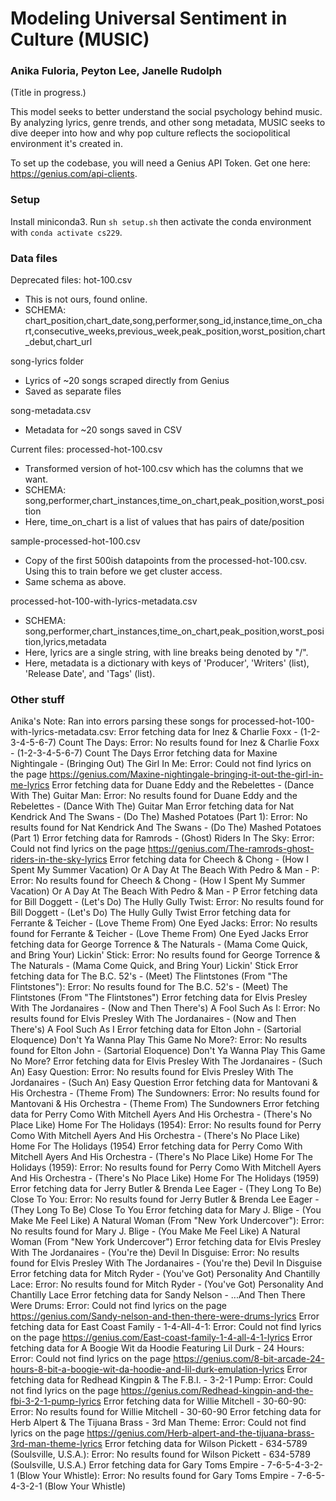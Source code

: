 # Modeling Universal Sentiment in Culture (MUSIC)
### Anika Fuloria, Peyton Lee, Janelle Rudolph

(Title in progress.)

This model seeks to better understand the social psychology behind music. By analyzing lyrics, genre trends, and other song metadata, MUSIC seeks to dive deeper into how and why pop culture reflects the sociopolitical environment it's created in.

To set up the codebase, you will need a Genius API Token. Get one here: https://genius.com/api-clients.

### Setup
Install miniconda3. Run `sh setup.sh` then activate the conda environment with `conda activate cs229`.

### Data files
Deprecated files:
hot-100.csv
 - This is not ours, found online.
 - SCHEMA: chart_position,chart_date,song,performer,song_id,instance,time_on_chart,consecutive_weeks,previous_week,peak_position,worst_position,chart_debut,chart_url

song-lyrics folder
 - Lyrics of ~20 songs scraped directly from Genius
 - Saved as separate files

song-metadata.csv
 - Metadata for ~20 songs saved in CSV

Current files:
processed-hot-100.csv
 - Transformed version of hot-100.csv which has the columns that we want.
 - SCHEMA: song,performer,chart_instances,time_on_chart,peak_position,worst_position
 - Here, time_on_chart is a list of values that has pairs of date/position

sample-processed-hot-100.csv
 - Copy of the first 500ish datapoints from the processed-hot-100.csv. Using this to train before we get cluster access.
 - Same schema as above.

processed-hot-100-with-lyrics-metadata.csv
 - SCHEMA: song,performer,chart_instances,time_on_chart,peak_position,worst_position,lyrics,metadata
 - Here, lyrics are a single string, with line breaks being denoted by "/".
 - Here, metadata is a dictionary with keys of 'Producer', 'Writers' (list), 'Release Date', and 'Tags' (list).

### Other stuff
Anika's Note: Ran into errors parsing these songs for processed-hot-100-with-lyrics-metadata.csv:
Error fetching data for Inez & Charlie Foxx - (1-2-3-4-5-6-7) Count The Days: Error: No results found for Inez & Charlie Foxx - (1-2-3-4-5-6-7) Count The Days
Error fetching data for Maxine Nightingale - (Bringing Out) The Girl In Me: Error: Could not find lyrics on the page https://genius.com/Maxine-nightingale-bringing-it-out-the-girl-in-me-lyrics
Error fetching data for Duane Eddy and the Rebelettes - (Dance With The) Guitar Man: Error: No results found for Duane Eddy and the Rebelettes - (Dance With The) Guitar Man
Error fetching data for Nat Kendrick And The Swans - (Do The) Mashed Potatoes (Part 1): Error: No results found for Nat Kendrick And The Swans - (Do The) Mashed Potatoes (Part 1)
Error fetching data for Ramrods - (Ghost) Riders In The Sky: Error: Could not find lyrics on the page https://genius.com/The-ramrods-ghost-riders-in-the-sky-lyrics
Error fetching data for Cheech & Chong - (How I Spent My Summer Vacation) Or A Day At The Beach With Pedro & Man - P: Error: No results found for Cheech & Chong - (How I Spent My Summer Vacation) Or A Day At The Beach With Pedro & Man - P
Error fetching data for Bill Doggett - (Let's Do) The Hully Gully Twist: Error: No results found for Bill Doggett - (Let's Do) The Hully Gully Twist
Error fetching data for Ferrante & Teicher - (Love Theme From) One Eyed Jacks: Error: No results found for Ferrante & Teicher - (Love Theme From) One Eyed Jacks
Error fetching data for George Torrence & The Naturals - (Mama Come Quick, and Bring Your) Lickin' Stick: Error: No results found for George Torrence & The Naturals - (Mama Come Quick, and Bring Your) Lickin' Stick
Error fetching data for The B.C. 52's - (Meet) The Flintstones (From "The Flintstones"): Error: No results found for The B.C. 52's - (Meet) The Flintstones (From "The Flintstones")
Error fetching data for Elvis Presley With The Jordanaires - (Now and Then There's) A Fool Such As I: Error: No results found for Elvis Presley With The Jordanaires - (Now and Then There's) A Fool Such As I
Error fetching data for Elton John - (Sartorial Eloquence) Don't Ya Wanna Play This Game No More?: Error: No results found for Elton John - (Sartorial Eloquence) Don't Ya Wanna Play This Game No More?
Error fetching data for Elvis Presley With The Jordanaires - (Such An) Easy Question: Error: No results found for Elvis Presley With The Jordanaires - (Such An) Easy Question
Error fetching data for Mantovani & His Orchestra - (Theme From) The Sundowners: Error: No results found for Mantovani & His Orchestra - (Theme From) The Sundowners
Error fetching data for Perry Como With Mitchell Ayers And His Orchestra - (There's No Place Like) Home For The Holidays (1954): Error: No results found for Perry Como With Mitchell Ayers And His Orchestra - (There's No Place Like) Home For The Holidays (1954)
Error fetching data for Perry Como With Mitchell Ayers And His Orchestra - (There's No Place Like) Home For The Holidays (1959): Error: No results found for Perry Como With Mitchell Ayers And His Orchestra - (There's No Place Like) Home For The Holidays (1959)
Error fetching data for Jerry Butler & Brenda Lee Eager - (They Long To Be) Close To You: Error: No results found for Jerry Butler & Brenda Lee Eager - (They Long To Be) Close To You
Error fetching data for Mary J. Blige - (You Make Me Feel Like) A Natural Woman (From "New York Undercover"): Error: No results found for Mary J. Blige - (You Make Me Feel Like) A Natural Woman (From "New York Undercover")
Error fetching data for Elvis Presley With The Jordanaires - (You're the) Devil In Disguise: Error: No results found for Elvis Presley With The Jordanaires - (You're the) Devil In Disguise
Error fetching data for Mitch Ryder - (You've Got) Personality And Chantilly Lace: Error: No results found for Mitch Ryder - (You've Got) Personality And Chantilly Lace
Error fetching data for Sandy Nelson - ...And Then There Were Drums: Error: Could not find lyrics on the page https://genius.com/Sandy-nelson-and-then-there-were-drums-lyrics
Error fetching data for East Coast Family - 1-4-All-4-1: Error: Could not find lyrics on the page https://genius.com/East-coast-family-1-4-all-4-1-lyrics
Error fetching data for A Boogie Wit da Hoodie Featuring Lil Durk - 24 Hours: Error: Could not find lyrics on the page https://genius.com/8-bit-arcade-24-hours-8-bit-a-boogie-wit-da-hoodie-and-lil-durk-emulation-lyrics
Error fetching data for Redhead Kingpin & The F.B.I. - 3-2-1 Pump: Error: Could not find lyrics on the page https://genius.com/Redhead-kingpin-and-the-fbi-3-2-1-pump-lyrics
Error fetching data for Willie Mitchell - 30-60-90: Error: No results found for Willie Mitchell - 30-60-90
Error fetching data for Herb Alpert & The Tijuana Brass - 3rd Man Theme: Error: Could not find lyrics on the page https://genius.com/Herb-alpert-and-the-tijuana-brass-3rd-man-theme-lyrics
Error fetching data for Wilson Pickett - 634-5789 (Soulsville, U.S.A.): Error: No results found for Wilson Pickett - 634-5789 (Soulsville, U.S.A.)
Error fetching data for Gary Toms Empire - 7-6-5-4-3-2-1 (Blow Your Whistle): Error: No results found for Gary Toms Empire - 7-6-5-4-3-2-1 (Blow Your Whistle)